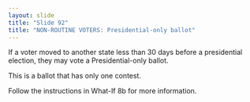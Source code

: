 ```yaml
---
layout: slide
title: "Slide 92"
title: "NON-ROUTINE VOTERS: Presidential-only ballot"
---
```


If a voter moved to another state less than 30 days before a presidential election, they may vote a Presidential-only ballot.

This is a ballot that has only one contest.

Follow the instructions in What-If 8b for more information.
